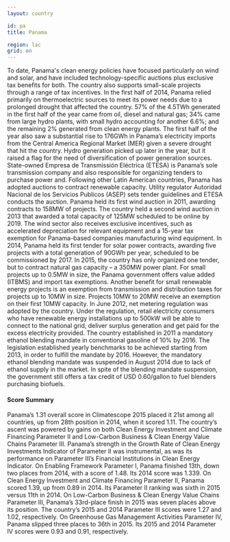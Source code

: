 ```yaml
---
layout: country

id: pa
title: Panama

region: lac
grid: on
---
```

To date, Panama's clean energy policies have focused particularly on wind and solar, and have included technology-specific auctions plus exclusive tax benefits for both. The country also supports small-scale projects through a range of tax incentives.
In the first half of 2014, Panama relied primarily on thermoelectric sources to meet its power needs due to a prolonged drought that affected the country. 57% of the 4.5TWh generated in the first half of the year came from oil, diesel and natural gas; 34% came from large hydro plants, with small hydro accounting for another 6.6%; and the remaining 2% generated from clean energy plants. The first half of the year also saw a substantial rise to 176GWh in Panama’s electricity imports from the Central America Regional Market (MER) given a severe drought that hit the country. Hydro generation picked up later in the year, but it raised a flag for the need of diversification of power generation sources. 
State-owned Empresa de Transmissión Eléctrica (ETESA) is Panama’s sole transmission company and also responsible for organizing tenders to purchase power and. Following other Latin American countries, Panama has adopted auctions to contract renewable capacity. Utility regulator Autoridad Nacional de los Servicios Publicos (ASEP) sets tender guidelines and ETESA conducts the auction. Panama held its first wind auction in 2011, awarding contracts to 158MW of projects. The country held a second wind auction in 2013 that awarded a total capacity of 125MW scheduled to be online by 2019. The wind sector also receives exclusive incentives, such as accelerated depreciation for relevant equipment and a 15-year tax exemption for Panama-based companies manufacturing wind equipment. In 2014, Panama held its first tender for solar power contracts, awarding five projects with a total generation of 90GWh per year, scheduled to be commissioned by 2017. In 2015, the country has only organized one tender, but to contract natural gas capacity – a 350MW power plant. 
For small projects up to 0.5MW in size, the Panama government offers value added (ITBMS) and import tax exemptions. Another benefit for small renewable energy projects is an exemption from transmission and distribution taxes for projects up to 10MW in size. Projects 10MW to 20MW receive an exemption on their first 10MW capacity. In June 2012, net metering regulation was adopted by the country. Under the regulation, retail electricity consumers who have renewable energy installations up to 500kW will be able to connect to the national grid, deliver surplus generation and get paid for the excess electricity provided.
The country established in 2011 a mandatory ethanol blending mandate in conventional gasoline of 10% by 2016. The legislation established yearly benchmarks to be achieved starting from 2013, in order to fulfill the mandate by 2016. However, the mandatory ethanol blending mandate was suspended in August 2014 due to lack of ethanol supply in the market. In spite of the blending mandate suspension, the government still offers a tax credit of USD 0.60/gallon to fuel blenders purchasing biofuels.

#### Score Summary

Panama’s 1.31 overall score in Climatescope 2015 placed it 21st among all countries, up from 28th position in 2014, when it scored 1.11. 
The country’s ascent was powered by gains on both Clean Energy Investment and Climate Financing Parameter II and Low-Carbon Business & Clean Energy Value Chains Parameter III. Panama’s strength in the Growth Rate of Clean Energy Investments Indicator of Parameter II was instrumental, as was its performance on Parameter III’s Financial Institutions in Clean Energy Indicator.
On Enabling Framework Parameter I, Panama finished 13th, down two places from 2014, with a score of 1.48. Its 2014 score was 1.339.
On Clean Energy Investment and Climate Financing Parameter II, Panama scored 1.39, up from 0.89 in 2014. Its Parameter II ranking was sixth in 2015 versus 11th in 2014.
On Low-Carbon Business & Clean Energy Value Chains Parameter III, Panama’s 33rd-place finish in 2015 was seven places above its position. The country’s 2015 and 2014 Parameter III scores were 1.27 and 1.02, respectively.
On Greenhouse Gas Management Activities Parameter IV, Panama slipped three places to 36th in 2015. Its 2015 and 2014 Parameter IV scores were 0.93 and 0.91, respectively.
